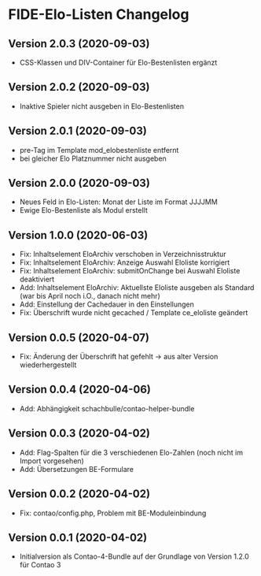 # FIDE-Elo-Listen Changelog

## Version 2.0.3 (2020-09-03)

* CSS-Klassen und DIV-Container für Elo-Bestenlisten ergänzt

## Version 2.0.2 (2020-09-03)

* Inaktive Spieler nicht ausgeben in Elo-Bestenlisten

## Version 2.0.1 (2020-09-03)

* pre-Tag im Template mod_elobestenliste entfernt
* bei gleicher Elo Platznummer nicht ausgeben

## Version 2.0.0 (2020-09-03)

* Neues Feld in Elo-Listen: Monat der Liste im Format JJJJMM
* Ewige Elo-Bestenliste als Modul erstellt

## Version 1.0.0 (2020-06-03)

* Fix: Inhaltselement EloArchiv verschoben in Verzeichnisstruktur
* Fix: Inhaltselement EloArchiv: Anzeige Auswahl Eloliste korrigiert
* Fix: Inhaltselement EloArchiv: submitOnChange bei Auswahl Eloliste deaktiviert
* Add: Inhaltselement EloArchiv: Aktuellste Eloliste ausgeben als Standard (war bis April noch i.O., danach nicht mehr)
* Add: Einstellung der Cachedauer in den Einstellungen
* Fix: Überschrift wurde nicht gecached / Template ce_eloliste geändert

## Version 0.0.5 (2020-04-07)

* Fix: Änderung der Überschrift hat gefehlt -> aus alter Version wiederhergestellt

## Version 0.0.4 (2020-04-06)

* Add: Abhängigkeit schachbulle/contao-helper-bundle

## Version 0.0.3 (2020-04-02)

* Add: Flag-Spalten für die 3 verschiedenen Elo-Zahlen (noch nicht im Import vorgesehen)
* Add: Übersetzungen BE-Formulare

## Version 0.0.2 (2020-04-02)

* Fix: contao/config.php, Problem mit BE-Moduleinbindung

## Version 0.0.1 (2020-04-02)

* Initialversion als Contao-4-Bundle auf der Grundlage von Version 1.2.0 für Contao 3
